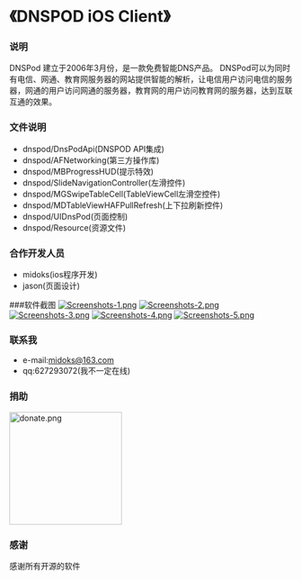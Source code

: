 《DNSPOD iOS Client》
=================

### 说明
DNSPod 建立于2006年3月份，是一款免费智能DNS产品。 DNSPod可以为同时有电信、网通、教育网服务器的网站提供智能的解析，让电信用户访问电信的服务器，网通的用户访问网通的服务器，教育网的用户访问教育网的服务器，达到互联互通的效果。



### 文件说明
 - dnspod/DnsPodApi(DNSPOD API集成)
 - dnspod/AFNetworking(第三方操作库)
 - dnspod/MBProgressHUD(提示特效)
 - dnspod/SlideNavigationController(左滑控件)
 - dnspod/MGSwipeTableCell(TableViewCell左滑空控件)
 - dnspod/MDTableViewHAFPullRefresh(上下拉刷新控件)
 - dnspod/UIDnsPod(页面控制)
 - dnspod/Resource(资源文件)


### 合作开发人员
 - midoks(ios程序开发) 
 - jason(页面设计)


###软件截图
[![Screenshots-1.png](/document/images/Screenshots-1.png)](/document/images/Screenshots-1.png)
[![Screenshots-2.png](/document/images/Screenshots-2.png)](/document/images/Screenshots-2.png)
[![Screenshots-3.png](/document/images/Screenshots-3.png)](/document/images/Screenshots-3.png)
[![Screenshots-4.png](/document/images/Screenshots-4.png)](/document/images/Screenshots-5.png)
[![Screenshots-5.png](/document/images/Screenshots-5.png)](/document/images/Screenshots-5.png)

### 联系我
- e-mail:midoks@163.com
- qq:627293072(我不一定在线)

### 捐助
<img src="/document/images/donate.png" alt="donate.png" title="donate.png" width="200" />

### 感谢
感谢所有开源的软件